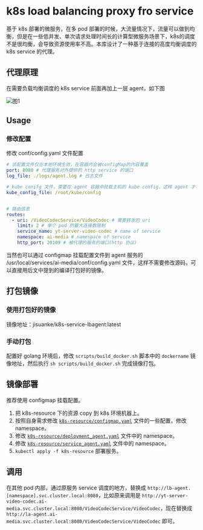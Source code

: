 # k8s load balancing proxy fro service 

基于 k8s 部署的微服务，在多 pod 部署的时候，大流量情况下，流量可以做到均衡，但是在一些低并发、单次请求处理时间长的计算型微服务场景下，k8s的调度不是很均衡，会导致资源使用率不高。本库设计了一种基于连接的高度均衡调度的 k8s service 的代理。

## 代理原理
在需要负载均衡调度的 k8s service 前面再加上一层 agent，如下图

![图1](https://github.com/memory-overflow/strict-load-balancing-k8s/blob/master/images/6e51437089e94a298cf077534359455a.webp)


## Usage
### 修改配置
修改 conf/config.yaml 文件配置
```yaml
# 该配置文件仅在本地环境生效，在容器内会被configMap的内容覆盖
port: 8080 # 代理服务对外提供的 http service 的端口
log_file: ./logs/agent.log # 日志文件

# kube conifg 文件，需要在 agent 容器中挂载主机的 kube config，这样 agent 才有权限查询 k8s pod 的信息。
kube_config_file: /root/kube/config 


# 路由信息
routes:
  - uri: /VideoCodecService/VideoCodec # 需要转发的 uri
    limit: 2 # 单个 pod 的最大连接数限制
    service_name: yt-server-video-codec # name of service 
    namespace: ai-media # namespace of service 
    http_port: 20109 # 被代理的服务的端口(http 协议)
```

当然也可以通过 configmap 挂载配置文件到 agent 服务的 /usr/local/services/ai-media/conf/config.yaml 文件，这样不需要修改源码，可以直接用后文中提到的编译打包好的镜像。


## 打包镜像
### 使用打包好的镜像
镜像地址：jisuanke/k8s-service-lbagent:latest

### 手动打包
配置好 golang 环境后，修改 `scripts/build_docker.sh` 脚本中的 `dockername` 镜像地址，然后执行 `sh scripts/build_docker.sh` 完成镜像打包。


## 镜像部署
推荐使用 configmap 挂载配置。
1. 把 k8s-resource 下的资源 copy 到 k8s 环境机器上。
2. 按照自身需求修改 [`k8s-resource/configmap.yaml`](https://github.com/memory-overflow/k8s-service-lbagent/blob/master/k8s_resourse/configmap.yaml) 文件的一些配置，修改 namespace。
3. 修改 [`k8s-resource/deployment_agent.yaml`](https://github.com/memory-overflow/k8s-service-lbagent/blob/master/k8s_resourse/deployment_agent.yaml) 文件中的 namespace。
4. 修改 [`k8s-resource/service_agent.yaml`](https://github.com/memory-overflow/k8s-service-lbagent/blob/master/k8s_resourse/service_agent.yaml) 文件中的 namespace。
5. `kubectl apply -f k8s-resource` 部署服务。

## 调用
在其他 pod 内部，通过原服务 service 调度的地方，替换成 `http://lb-agent.[namespace].svc.cluster.local:8080`，比如原来调用是 `http://yt-server-video-codec.ai-media.svc.cluster.local:8080/VideoCodecService/VideoCodec`，现在替换成 `http://la-agent.ai-media.svc.cluster.local:8080/VideoCodecService/VideoCodec` 即可。
